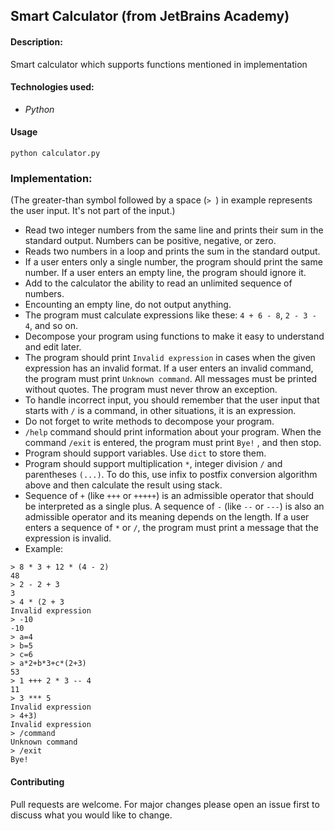 ## Smart Calculator (from JetBrains Academy)

#### Description: 
Smart calculator which supports functions mentioned in implementation 

#### Technologies used:
- *Python*

#### Usage 
```
python calculator.py
```
### Implementation:
(The greater-than symbol followed by a space (```> ```) in example represents the user input. It's not part of the input.)

- Read two integer numbers from the same line and prints their sum in the standard output. Numbers can be positive, negative, or zero.
- Reads two numbers in a loop and prints the sum in the standard output.
- If a user enters only a single number, the program should print the same number. If a user enters an empty line, the program should ignore it.
- Add to the calculator the ability to read an unlimited sequence of numbers.
- Encounting an empty line, do not output anything.
- The program must calculate expressions like these: ```4 + 6 - 8```, ```2 - 3 - 4```, and so on.
- Decompose your program using functions to make it easy to understand and edit later.
- The program should print ```Invalid expression``` in cases when the given expression has an invalid format. If a user enters an invalid command, the program must print ```Unknown command```. All messages must be printed without quotes. The program must never throw an exception.
- To handle incorrect input, you should remember that the user input that starts with ```/``` is a command, in other situations, it is an expression.
- Do not forget to write methods to decompose your program.
- ```/help``` command should print information about your program. When the command ```/exit``` is entered, the program must print ```Bye!``` , and then stop.
- Program should support variables. Use ```dict``` to store them.
- Program should support multiplication ```*```, integer division ```/``` and parentheses ```(...)```. To do this, use infix to postfix conversion algorithm above and then calculate the result using stack.
- Sequence of ```+``` (like ```+++``` or ```+++++```) is an admissible operator that should be interpreted as a single plus. A sequence of ```-``` (like ```--``` or ```---```) is also an admissible operator and its meaning depends on the length. If a user enters a sequence of ```*``` or ```/```, the program must print a message that the expression is invalid.
- Example:
```
> 8 * 3 + 12 * (4 - 2)
48
> 2 - 2 + 3
3
> 4 * (2 + 3
Invalid expression
> -10
-10
> a=4
> b=5
> c=6
> a*2+b*3+c*(2+3)
53
> 1 +++ 2 * 3 -- 4
11
> 3 *** 5
Invalid expression
> 4+3)
Invalid expression
> /command
Unknown command
> /exit
Bye!
```

#### Contributing

Pull requests are welcome. For major changes please open an issue first to discuss what you would like to change.